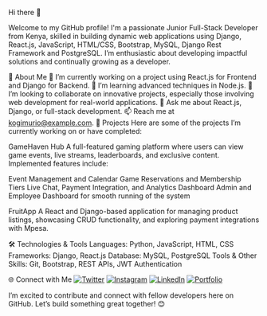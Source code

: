 Hi there 👋

Welcome to my GitHub profile! I'm a passionate Junior Full-Stack Developer from Kenya, skilled in building dynamic web applications using Django, React.js, JavaScript, HTML/CSS, Bootstrap, MySQL, Django Rest Framework and PostgreSQL. I’m enthusiastic about developing impactful solutions and continually growing as a developer.

🚀 About Me
🔭 I’m currently working on a project using React.js for Frontend and Django for Backend.
🌱 I’m learning advanced techniques in Node.js.
👯 I’m looking to collaborate on innovative projects, especially those involving web development for real-world applications.
💬 Ask me about React.js, Django, or full-stack development.
📫 Reach me at kogimurio@example.com.
💼 Projects
Here are some of the projects I’m currently working on or have completed:

GameHaven Hub
A full-featured gaming platform where users can view game events, live streams, leaderboards, and exclusive content. Implemented features include:

Event Management and Calendar
Game Reservations and Membership Tiers
Live Chat, Payment Integration, and Analytics Dashboard
Admin and Employee Dashboard for smooth running of the system

FruitApp
A React and Django-based application for managing product listings, showcasing CRUD functionality, and exploring payment integrations with Mpesa.

🛠️ Technologies & Tools
Languages: Python, JavaScript, HTML, CSS
Frameworks: Django, React.js
Database: MySQL, PostgreSQL
Tools & Other Skills: Git, Bootstrap, REST APIs, JWT Authentication

🌐 Connect with Me
[![Twitter](https://img.shields.io/badge/X-@Kmurio-blue)](https://x.com/Kmurio)
[![Instagram](https://img.shields.io/badge/Instagram-itsme_murio-%23E4405F)](https://www.instagram.com/itsme_murio/?hl=en)
[![LinkedIn](https://img.shields.io/badge/LinkedIn-Kenneth%20Muriuki-blue)](https://www.linkedin.com/in/kenneth-muriuki-b22ba6161)
[![Portfolio](https://img.shields.io/badge/Portfolio-Visit-blue)](https://murio-46524c1946aa.herokuapp.com/)

I’m excited to contribute and connect with fellow developers here on GitHub. Let’s build something great together! 😊
